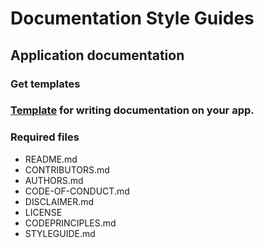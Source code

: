 # Documentation Style Guides

## Application documentation

### Get templates

### [Template](templates/app-mkdocs.yml.sample) for writing documentation on your app.

### Required files

- README.md
- CONTRIBUTORS.md
- AUTHORS.md
- CODE-OF-CONDUCT.md
- DISCLAIMER.md
- LICENSE
- CODEPRINCIPLES.md
- STYLEGUIDE.md
